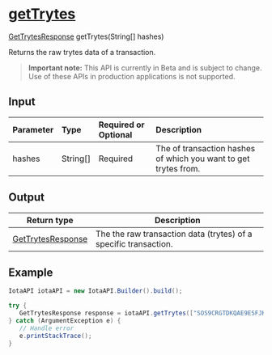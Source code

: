 
# [getTrytes](https://github.com/iotaledger/iota-java/blob/dev/jota/src/main/java/jota/IotaAPICore.java#L305)
 [GetTrytesResponse](https://github.com/iotaledger/iota-java/blob/dev/jota/src/main/java/jota/dto/response/GetTrytesResponse.java) getTrytes(String[] hashes)

Returns the raw trytes data of a transaction.
> **Important note:** This API is currently in Beta and is subject to change. Use of these APIs in production applications is not supported.

## Input
| Parameter       | Type | Required or Optional | Description |
|:---------------|:--------|:--------| :--------|
| hashes | String[] | Required | The of transaction hashes of which you want to get trytes from. |
    
## Output
| Return type | Description |
|--|--|
| [GetTrytesResponse](https://github.com/iotaledger/iota-java/blob/dev/jota/src/main/java/jota/dto/response/GetTrytesResponse.java)  | The the raw transaction data (trytes) of a specific transaction. |



 ## Example
 
 ```Java
 IotaAPI iotaAPI = new IotaAPI.Builder().build();

try { 
    GetTrytesResponse response = iotaAPI.getTrytes(["SOS9CRGTDKQAE9ESFJKMXBADHSMFXDCUWJNGAVLIXL9SSHTWIKDXQRNUBRIZWWAAQZTVXZUWCATTJP9KT", "JZXCNFGWCJAPTCNFITQRXKXCZPKZSWJCSPZUETTDKCSQZATYFZUTJYXUUVWABQFUZPMVERHUWDACPOUEX"]);
} catch (ArgumentException e) { 
    // Handle error
    e.printStackTrace(); 
}
 ```
